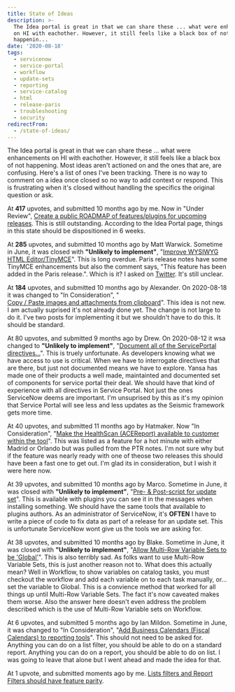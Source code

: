 ```yaml
---
title: State of Ideas
description: >-
  The Idea portal is great in that we can share these ... what were enhancements
  on HI with eachother. However, it still feels like a black box of not
  happenin...
date: '2020-08-18'
tags:
  - servicenow
  - service-portal
  - workflow
  - update-sets
  - reporting
  - service-catalog
  - html
  - release-paris
  - troubleshooting
  - security
redirectFrom:
  - /state-of-ideas/
---
```


<!--StartFragment-->

The Idea portal is great in that we can share these ... what were enhancements on HI with eachother. However, it still feels like a black box of not happening. Most ideas aren't actioned on and the ones that are, are confusing. Here's a list of ones I've been tracking. There is no way to comment on a idea once closed so no way to add context or respond. This is frustrating when it's closed without handling the specifics the original question or ask.

At **417** upvotes, and submitted 10 months ago by me. Now in "Under Review", [Create a public ROADMAP of features/plugins for upcoming releases](https://community.servicenow.com/community?id=view_idea&sysparm_idea_id=d60a8d46db6c04500be6a345ca961996&sysparm_idea_table=x_snc_com_ideation_idea&sysparm_module_id=enhancement_requests). This is still outstanding. According to the Idea Portal page, things in this state should be dispositioned in 6 weeks.

At **285** upvotes, and submitted 10 months ago by Matt Warwick. Sometime in June, it was closed with **"Unlikely to implement"**, "[Improve WYSIWYG HTML Editor/TinyMCE](https://community.servicenow.com/community?id=view_idea&sysparm_idea_id=fba89402dbe0801014d6fb2439961936&sysparm_idea_table=x_snc_com_ideation_idea&sysparm_module_id=enhancement_requests)". This is long overdue. Paris release notes have some TinyMCE enhancements but also the comment says, "This feature has been added in the Paris release.". Which is it? I asked on [Twitter](https://twitter.com/jacebenson/status/1283980567915253762?s=20). It's still unclear.

At **184** upvotes, and submitted 10 months ago by Alexander. On 2020-08-18 it was changed to "In Consideration", "\
[Copy / Paste images and attachments from clipboard](https://community.servicenow.com/community?id=view_idea&sysparm_idea_id=7ef66823dbacc0d014d6fb24399619c1&sysparm_idea_table=x_snc_com_ideation_idea&sysparm_module_id=enhancement_requests)". This idea is not new. I am actually suprised it's not already done yet. The change is not large to do it. I've two posts for implementing it but we shouldn't have to do this. It should be standard.

At 80 upvotes, and submitted 9 months ago by Drew. On 2020-08-12 it wsa changed to **"Unlikely to implement"**, "[Document all of the ServicePortal directives...](https://community.servicenow.com/community?id=view_idea&sysparm_idea_id=d63d3faa1b45c050ada243f6fe4bcba7&sysparm_idea_table=x_snc_com_ideation_idea&sysparm_module_id=enhancement_requests)". This is truely unfortunate. As developers knowing what we have access to use is critical. When we have to interrogate directives that are there, but just not documented means we have to explore. Yansa has made one of their products a well made, maintainted and documented set of components for service portal their deal. We should have that kind of experience with all directives in Service Portal. Not just the ones ServiceNow deems are important. I'm unsuprised by this as it's my opinion that Service Portal will see less and less updates as the Seismic framework gets more time.

At 40 upvotes, and submitted 11 months ago by Hatmaker. Now "In Consideration", "[Make the HealthScan (ACEReport) available to customer within the tool](https://community.servicenow.com/community?id=view_idea&sysparm_idea_id=75aa3202db0080d44819fb24399619f0&sysparm_idea_table=x_snc_com_ideation_idea&sysparm_module_id=enhancement_requests)". This was listed as a feature for a hot minute with either Madrid or Orlando but was pulled from the PTR notes. I'm not sure why but if the feature was nearly ready with one of theose two releases this should have been a fast one to get out. I'm glad its in consideration, but I wish it were here now.

At 39 upvotes, and submitted 10 months ago by Marco. Sometime in June, it was closed with **"Unlikely to implement"**, "[Pre- & Post-script for update set](https://community.servicenow.com/community?id=view_idea&sysparm_idea_id=4686654fdbe4c0140be6a345ca9619f4&sysparm_idea_table=x_snc_com_ideation_idea&sysparm_module_id=enhancement_requests)". This is available with plugins you can see it in the messages when installing something. We should have the same tools that available to plugins authors. As an administrator of ServiceNow, it's **OFTEN** I have to write a piece of code to fix data as part of a release for an update set. This is unfortunate ServiceNow wont give us the tools we are asking for.

At 38 upvotes, and submitted 10 months ago by Blake. Sometime in June, it was closed with **"Unlikely to implement"**, "[Allow Multi-Row Variable Sets to be 'Global'](https://community.servicenow.com/community?id=view_idea&sysparm_idea_id=e3cd61d7dba88890d82ffb24399619d1&sysparm_idea_table=x_snc_com_ideation_idea&sysparm_module_id=enhancement_requests)". This is also terribly sad. As folks want to use Multi-Row Variable Sets, this is just another reason not to. What does this actually mean? Well in Workflow, to show variables on catalog tasks, you must checkout the workflow and add each variable on to each task manually, or... set the variable to Global. This is a convience method that worked for all things up until Multi-Row Variable Sets. The fact it's now caveated makes them worse. Also the answer here doesn't even address the problem described which is the use of Multi-Row Variable sets on Workflow.

At 6 upvotes, and submitted 5 months ago by Ian Mildon. Sometime in June, it was changed to "In Consideration", "[Add Business Calendars (Fiscal Calendars) to reporting tools](https://community.servicenow.com/community?id=view_idea&sysparm_idea_id=8be7d184db2340d06064eeb5ca9619a7&sysparm_idea_table=x_snc_com_ideation_idea&sysparm_module_id=enhancement_requests)". This should not need to be asked for. Anything you can do on a list filter, you should be able to do on a standard report. Anything you can do on a report, you should be able to do on list. I was going to leave that alone but I went ahead and made the idea for that.

At 1 upvote, and submitted moments ago by me. [Lists filters and Report Filters should have feature parity](https://community.servicenow.com/community?id=view_idea&sysparm_idea_id=f8e34f0c1b7a5010d2ccea89bd4bcb07&sysparm_idea_table=x_snc_com_ideation_idea&sysparm_module_id=enhancement_requests).

<!--EndFragment-->
